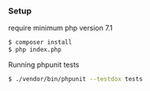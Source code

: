 ### Setup
require minimum php version 7.1
```bash
$ composer install 
$ php index.php
```
Running phpunit tests
```bash
$ ./vendor/bin/phpunit --testdox tests
```